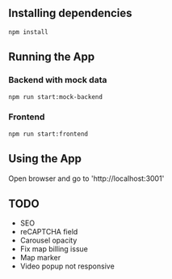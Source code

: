 ## Installing dependencies

`npm install`

## Running the App

### Backend with mock data

`npm run start:mock-backend`

### Frontend

`npm run start:frontend`

## Using the App

Open browser and go to 'http://localhost:3001'

## TODO

- SEO
- reCAPTCHA field
- Carousel opacity
- Fix map billing issue
- Map marker
- Video popup not responsive